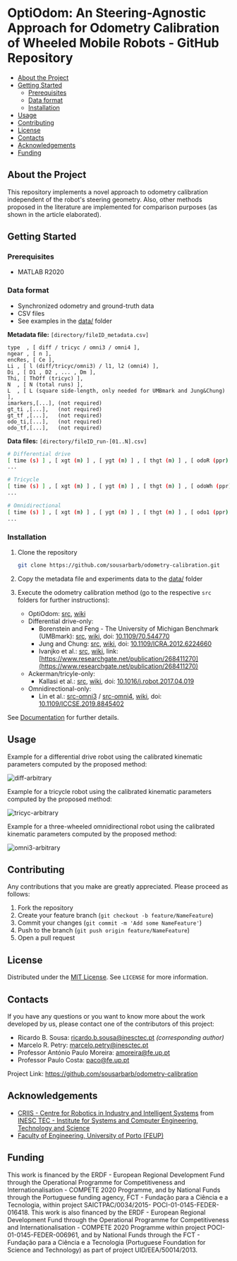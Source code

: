 # OptiOdom: An Steering-Agnostic Approach for Odometry Calibration of Wheeled Mobile Robots - GitHub Repository

- [About the Project](#about-the-project)
- [Getting Started](#getting-started)
  - [Prerequisites](#prerequisites)
  - [Data format](#data-format)
  - [Installation](#installation)
- [Usage](#usage)
- [Contributing](#contributing)
- [License](#license)
- [Contacts](#contacts)
- [Acknowledgements](#acknowledgements)
- [Funding](#funding)

## About the Project

This repository implements a novel approach to odometry calibration independent of the robot's steering geometry. Also, other methods proposed in the literature are implemented for comparison purposes (as shown in the article elaborated).

## Getting Started

### Prerequisites

- MATLAB R2020

### Data format

- Synchronized odometry and ground-truth data
- CSV files
- See examples in the [data/](https://github.com/sousarbarb/odometry-calibration/tree/main/data) folder

**Metadata file:** `[directory/fileID_metadata.csv]`

```csv
type  , [ diff / tricyc / omni3 / omni4 ],
ngear , [ n ],
encRes, [ Ce ],
Li , [ l (diff/tricyc/omni3) / l1, l2 (omni4) ],
Di , [ D1 , D2 , ... , Dm ],
Thi, [ ThOff (tricyc) ],
N  , [ N (total runs) ],
L  , [ L (square side-length, only needed for UMBmark and Jung&Chung) ],
imarkers,[...], (not required)
gt_ti ,[...],   (not required)
gt_tf ,[...],   (not required)
odo_ti,[...],   (not required)
odo_tf,[...],   (not required)
```

**Data files:** `[directory/fileID_run-[01..N].csv]`

```sh
# Differential drive
[ time (s) ] , [ xgt (m) ] , [ ygt (m) ] , [ thgt (m) ] , [ odoR (ppr) , odoL (ppr) ],
...

# Tricycle
[ time (s) ] , [ xgt (m) ] , [ ygt (m) ] , [ thgt (m) ] , [ odoWh (ppr) , ThWh (rad) ],
...

# Omnidirectional
[ time (s) ] , [ xgt (m) ] , [ ygt (m) ] , [ thgt (m) ] , [ odo1 (ppr) , ..., odoM (ppr) ],
...
```

### Installation

1. Clone the repository

   ```sh
   git clone https://github.com/sousarbarb/odometry-calibration.git
   ```

2. Copy the metadata file and experiments data to the [data/](https://github.com/sousarbarb/odometry-calibration/tree/main/data) folder

3. Execute the odometry calibration method (go to the respective `src` folders for further instructions):

   - OptiOdom: [src](https://github.com/sousarbarb/odometry-calibration/tree/main/src/sousa-et-al), [wiki](https://github.com/sousarbarb/odometry-calibration/wiki/Method)
   - Differential drive-only:
     - Borenstein and Feng - The University of Michigan Benchmark (UMBmark): [src](https://github.com/sousarbarb/odometry-calibration/tree/main/src/diff/umbmark), [wiki](https://github.com/sousarbarb/odometry-calibration/wiki/UMBmark), doi: [10.1109/70.544770](https://doi.org/10.1109/70.544770)
     - Jung and Chung: [src](https://github.com/sousarbarb/odometry-calibration/tree/main/src/diff/jung-and-chung), [wiki](https://github.com/sousarbarb/odometry-calibration/wiki/Jung-and-Chung), doi: [10.1109/ICRA.2012.6224660](https://doi.org/10.1109/ICRA.2012.6224660)
     - Ivanjko et al.: [src](https://github.com/sousarbarb/odometry-calibration/tree/main/src/diff/ivanjko-et-al), [wiki](https://github.com/sousarbarb/odometry-calibration/wiki/Ivanjko-et-al), link: [https://www.researchgate.net/publication/268411270](https://www.researchgate.net/publication/268411270)
   - Ackerman/tricyle-only:
     - Kallasi et al.: [src](https://github.com/sousarbarb/odometry-calibration/tree/main/src/tricyc/kallasi-et-al), [wiki](https://github.com/sousarbarb/odometry-calibration/wiki/Kallasi-et-al), doi: [10.1016/j.robot.2017.04.019](https://doi.org/10.1016/j.robot.2017.04.019)
   - Omnidirectional-only:
     - Lin et al.: [src-omni3](https://github.com/sousarbarb/odometry-calibration/tree/main/src/omni3/lin-et-al) / [src-omni4](https://github.com/sousarbarb/odometry-calibration/tree/main/src/omni4/lin-et-al), [wiki](https://github.com/sousarbarb/odometry-calibration/wiki/Lin-et-al), doi: [10.1109/ICCSE.2019.8845402](https://doi.org/10.1109/ICCSE.2019.8845402)

See [Documentation](https://github.com/sousarbarb/odometry-calibration/wiki) for further details.

## Usage

Example for a differential drive robot using the calibrated kinematic parameters computed by the proposed method:

![diff-arbitrary](https://user-images.githubusercontent.com/36474064/105555069-89e80700-5d00-11eb-858b-2d4779ce4122.png)

Example for a tricycle robot using the calibrated kinematic parameters computed by the proposed method:

![tricyc-arbitrary](https://user-images.githubusercontent.com/36474064/105555068-89e80700-5d00-11eb-8021-2af2f1bf9003.png)

Example for a three-wheeled omnidirectional robot using the calibrated kinematic parameters computed by the proposed method:

![omni3-arbitrary](https://user-images.githubusercontent.com/36474064/105555066-894f7080-5d00-11eb-846b-8c676c5aec3f.png)

## Contributing

Any contributions that you make are greatly appreciated. Please proceed as follows:

1. Fork the repository
2. Create your feature branch (`git checkout -b feature/NameFeature`)
3. Commit your changes (`git commit -m 'Add some NameFeature'`)
4. Push to the branch (`git push origin feature/NameFeature`)
5. Open a pull request

## License

Distributed under the [MIT License](https://choosealicense.com/licenses/mit/). See `LICENSE` for more information.

## Contacts

If you have any questions or you want to know more about the work developed by us, please contact one of the contributors of this project:

- Ricardo B. Sousa: ricardo.b.sousa@inesctec.pt _(corresponding author)_
- Marcelo R. Petry: marcelo.petry@inesctec.pt
- Professor António Paulo Moreira: amoreira@fe.up.pt
- Professor Paulo Costa: paco@fe.up.pt

Project Link: <https://github.com/sousarbarb/odometry-calibration>

## Acknowledgements

- [CRIIS - Centre for Robotics in Industry and Intelligent Systems](https://criis.inesctec.pt/) from [INESC TEC - Institute for Systems and Computer Engineering, Technology and Science](https://www.inesctec.pt/en)
- [Faculty of Engineering, University of Porto (FEUP)](https://sigarra.up.pt/feup/en/WEB_PAGE.INICIAL)

## Funding

This work is financed by the ERDF - European Regional Development Fund through the Operational Programme for Competitiveness and Internationalisation - COMPETE 2020 Programme, and by National Funds through the Portuguese funding agency, FCT - Fundação para a Ciência e a Tecnologia, within project SAICTPAC/0034/2015- POCI-01-0145-FEDER-016418. This work is also financed by the ERDF - European Regional Development Fund through the Operational Programme for Competitiveness and Internationalisation - COMPETE 2020 Programme within project POCI-01-0145-FEDER-006961, and by National Funds through the FCT - Fundação para a Ciência e a Tecnologia (Portuguese Foundation for Science and Technology) as part of project  UID/EEA/50014/2013.
